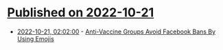 # [Published on 2022-10-21](index.md)

* [2022-10-21, 02:02:00](https://tech.slashdot.org/story/22/10/20/2139215/anti-vaccine-groups-avoid-facebook-bans-by-using-emojis?utm_source=rss1.0mainlinkanon&utm_medium=feed) - [Anti-Vaccine Groups Avoid Facebook Bans By Using Emojis](https://tech.slashdot.org/story/22/10/20/2139215/anti-vaccine-groups-avoid-facebook-bans-by-using-emojis?utm_source=rss1.0mainlinkanon&utm_medium=feed)
